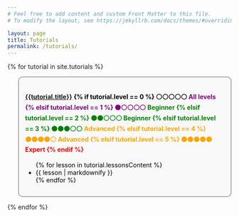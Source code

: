 ```yaml
---
# Feel free to add content and custom Front Matter to this file.
# To modify the layout, see https://jekyllrb.com/docs/themes/#overriding-theme-defaults

layout: page
title: Tutorials
permalink: /tutorials/
---
```


<style>
  blockquote {
    color:black;
    background: #f9f9f9;
    font-style:normal;
    padding: 1em;
    -webkit-border-radius:10px;
    -moz-border-radius:10px;
    border-radius:10px;
    border:2px solid #a9a9a9;
  }

  p {
    margin:0
  }
</style>

{% for tutorial in site.tutorials %}
  <blockquote>
  <h4><a href="{{tutorial.url}}">{{tutorial.title}}</a>
{% if tutorial.level == 0 %}
  ⚪⚪⚪⚪⚪ <span style="color:purple">All levels
{% elsif tutorial.level == 1 %}
  ⚫⚪⚪⚪⚪ <span style="color:green">Beginner
{% elsif tutorial.level == 2 %}
  ⚫⚫⚪⚪⚪ <span style="color:green">Beginner
{% elsif tutorial.level == 3 %}
  ⚫⚫⚫⚪⚪ <span style="color:orange">Advanced
{% elsif tutorial.level == 4 %}
  ⚫⚫⚫⚫⚪ <span style="color:orange">Advanced
{% elsif tutorial.level == 5 %}
  ⚫⚫⚫⚫⚫ <span style="color:red">Expert
{% endif %} </span></h4>
  <ul>
  {% for lesson in tutorial.lessonsContent %}
    <li>{{ lesson | markdownify }}</li>
  {% endfor %}
  </ul>
  </blockquote>
{% endfor %}
